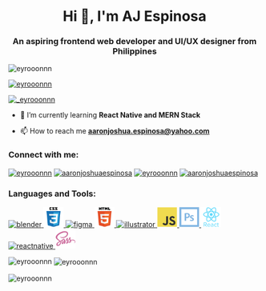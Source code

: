 <h1 align="center">Hi 👋, I'm AJ Espinosa</h1>
<h3 align="center">An aspiring frontend web developer and UI/UX designer from Philippines</h3>

<p align="left"> <img src="https://komarev.com/ghpvc/?username=eyrooonnn&label=Profile%20views&color=0e75b6&style=flat" alt="eyrooonnn" /> </p>

<p align="left"> <a href="https://github.com/ryo-ma/github-profile-trophy"><img src="https://github-profile-trophy.vercel.app/?username=eyrooonnn" alt="eyrooonnn" /></a> </p>

<p align="left"> <a href="https://twitter.com/_eyrooonnn" target="blank"><img src="https://img.shields.io/twitter/follow/eyrooonnn?logo=twitter&style=for-the-badge" alt="_eyrooonnn" /></a> </p>

- 🌱 I’m currently learning **React Native and MERN Stack**

- 📫 How to reach me **aaronjoshua.espinosa@yahoo.com**

<h3 align="left">Connect with me:</h3>
<p align="left">
<a href="https://twitter.com/eyrooonnn" target="blank"><img align="center" src="https://raw.githubusercontent.com/rahuldkjain/github-profile-readme-generator/master/src/images/icons/Social/twitter.svg" alt="eyrooonnn" height="30" width="40" /></a>
<a href="https://linkedin.com/in/aaronjoshuaespinosa" target="blank"><img align="center" src="https://raw.githubusercontent.com/rahuldkjain/github-profile-readme-generator/master/src/images/icons/Social/linked-in-alt.svg" alt="aaronjoshuaespinosa" height="30" width="40" /></a>
<a href="https://fb.com/eyrooonnn" target="blank"><img align="center" src="https://raw.githubusercontent.com/rahuldkjain/github-profile-readme-generator/master/src/images/icons/Social/facebook.svg" alt="eyrooonnn" height="30" width="40" /></a>
<a href="https://www.behance.net/aaronjoshuaespinosa" target="blank"><img align="center" src="https://raw.githubusercontent.com/rahuldkjain/github-profile-readme-generator/master/src/images/icons/Social/behance.svg" alt="aaronjoshuaespinosa" height="30" width="40" /></a>
</p>

<h3 align="left">Languages and Tools:</h3>
<p align="left"> <a href="https://www.blender.org/" target="_blank" rel="noreferrer"> <img src="https://download.blender.org/branding/community/blender_community_badge_white.svg" alt="blender" width="40" height="40"/> </a> <a href="https://www.w3schools.com/css/" target="_blank" rel="noreferrer"> <img src="https://raw.githubusercontent.com/devicons/devicon/master/icons/css3/css3-original-wordmark.svg" alt="css3" width="40" height="40"/> </a> <a href="https://www.figma.com/" target="_blank" rel="noreferrer"> <img src="https://www.vectorlogo.zone/logos/figma/figma-icon.svg" alt="figma" width="40" height="40"/> </a> <a href="https://www.w3.org/html/" target="_blank" rel="noreferrer"> <img src="https://raw.githubusercontent.com/devicons/devicon/master/icons/html5/html5-original-wordmark.svg" alt="html5" width="40" height="40"/> </a> <a href="https://www.adobe.com/in/products/illustrator.html" target="_blank" rel="noreferrer"> <img src="https://www.vectorlogo.zone/logos/adobe_illustrator/adobe_illustrator-icon.svg" alt="illustrator" width="40" height="40"/> </a> <a href="https://developer.mozilla.org/en-US/docs/Web/JavaScript" target="_blank" rel="noreferrer"> <img src="https://raw.githubusercontent.com/devicons/devicon/master/icons/javascript/javascript-original.svg" alt="javascript" width="40" height="40"/> </a> <a href="https://www.photoshop.com/en" target="_blank" rel="noreferrer"> <img src="https://raw.githubusercontent.com/devicons/devicon/master/icons/photoshop/photoshop-line.svg" alt="photoshop" width="40" height="40"/> </a> <a href="https://reactjs.org/" target="_blank" rel="noreferrer"> <img src="https://raw.githubusercontent.com/devicons/devicon/master/icons/react/react-original-wordmark.svg" alt="react" width="40" height="40"/> </a> <a href="https://reactnative.dev/" target="_blank" rel="noreferrer"> <img src="https://reactnative.dev/img/header_logo.svg" alt="reactnative" width="40" height="40"/> </a> <a href="https://sass-lang.com" target="_blank" rel="noreferrer"> <img src="https://raw.githubusercontent.com/devicons/devicon/master/icons/sass/sass-original.svg" alt="sass" width="40" height="40"/> </a> </p>

<p><img align="left" src="https://github-readme-stats.vercel.app/api/top-langs?username=eyrooonnn&show_icons=true&locale=en&layout=compact" alt="eyrooonnn" /></p>

<p>&nbsp;<img align="center" src="https://github-readme-stats.vercel.app/api?username=eyrooonnn&show_icons=true&locale=en" alt="eyrooonnn" /></p>

<p><img align="center" src="https://github-readme-streak-stats.herokuapp.com/?user=eyrooonnn&" alt="eyrooonnn" /></p>
